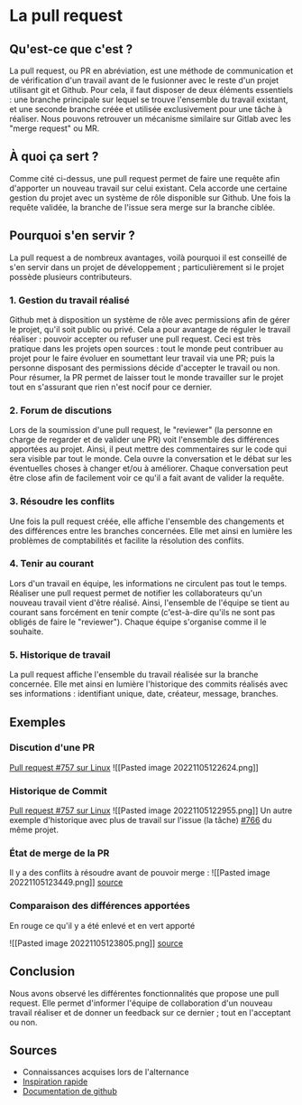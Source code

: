 # La pull request

## Qu'est-ce que c'est ?

La pull request, ou PR en abréviation, est une méthode de communication et de vérification d'un travail avant de le fusionner avec le reste d'un projet utilisant git et Github. Pour cela, il faut disposer de deux éléments essentiels : une branche principale sur lequel se trouve l'ensemble du travail existant, et une seconde branche créée et utilisée exclusivement pour une tâche à réaliser.
Nous pouvons retrouver un mécanisme similaire sur Gitlab avec les "merge request" ou MR.

## À quoi ça sert ?

Comme cité ci-dessus, une pull request permet de faire une requête afin d'apporter un nouveau travail sur celui existant. Cela accorde une certaine gestion du projet avec un système de rôle disponible sur Github. Une fois la requête validée, la branche de l'issue sera merge sur la branche ciblée.

## Pourquoi s'en servir ?

La pull request a de nombreux avantages, voilà pourquoi il est conseillé de s'en servir dans un projet de développement ; particulièrement si le projet possède plusieurs contributeurs.

### 1. Gestion du travail réalisé

Github met à disposition un système de rôle avec permissions afin de gérer le projet, qu'il soit public ou privé. Cela a pour avantage de réguler le travail réaliser : pouvoir accepter ou refuser une pull request. Ceci est très pratique dans les projets open sources : tout le monde peut contribuer au projet pour le faire évoluer en soumettant leur travail via une PR; puis la personne disposant des permissions décide d'accepter le travail ou non.
Pour résumer, la PR permet de laisser tout le monde travailler sur le projet tout en s'assurant que rien n'est nocif pour ce dernier.

### 2. Forum de discutions

Lors de la soumission d'une pull request, le "reviewer" (la personne en charge de regarder et de valider une PR) voit l'ensemble des différences apportées au projet. Ainsi, il peut mettre des commentaires sur le code qui sera visible par tout le monde. Cela ouvre la conversation et le débat sur les éventuelles choses à changer et/ou à améliorer.
Chaque conversation peut être close afin de facilement voir ce qu'il a fait avant de valider la requête.

### 3. Résoudre les conflits

Une fois la pull request créée, elle affiche l'ensemble des changements et des différences entre les branches concernées. Elle met ainsi en lumière les problèmes de comptabilités et facilite la résolution des conflits.

### 4. Tenir au courant

Lors d'un travail en équipe, les informations ne circulent pas tout le temps. Réaliser une pull request permet de notifier les collaborateurs qu'un nouveau travail vient d'être réalisé. Ainsi, l'ensemble de l'équipe se tient au courant sans forcément en tenir compte (c'est-à-dire qu'ils ne sont pas obligés de faire le "reviewer"). Chaque équipe s'organise comme il le souhaite.

### 5. Historique de travail

La pull request affiche l'ensemble du travail réalisée sur la branche concernée. Elle met ainsi en lumière l'historique des commits réalisés avec ses informations : identifiant unique, date, créateur, message, branches.

## Exemples

### Discution d'une PR

[Pull request #757 sur Linux](https://github.com/torvalds/linux/pull/757)
![[Pasted image 20221105122624.png]]

### Historique de Commit

[Pull request #757 sur Linux](https://github.com/torvalds/linux/pull/757)
![[Pasted image 20221105122955.png]]
Un autre exemple d'historique avec plus de travail sur l'issue (la tâche) [#766](https://github.com/torvalds/linux/pull/766) du même projet.

### État de merge de la PR

Il y a des conflits à résoudre avant de pouvoir merge :
![[Pasted image 20221105123449.png]]
[source](https://github.com/torvalds/linux/pull/766)

### Comparaison des différences apportées

En rouge ce qu'il y a été enlevé et en vert apporté

![[Pasted image 20221105123805.png]]
[source](https://github.com/torvalds/linux/pull/766/commits/b295171cff3f014dba711c9d57c3104ccb09a7ee)

## Conclusion

Nous avons observé les différentes fonctionnalités que propose une pull request. Elle permet d'informer l'équipe de collaboration d'un nouveau travail réaliser et de donner un feedback sur ce dernier ; tout en l'acceptant ou non.

## Sources

- Connaissances acquises lors de l'alternance
- [Inspiration rapide](https://www.atlassian.com/fr/git/tutorials/making-a-pull-request)
- [Documentation de github](https://docs.github.com/en/organizations/managing-peoples-access-to-your-organization-with-roles/roles-in-an-organization)
